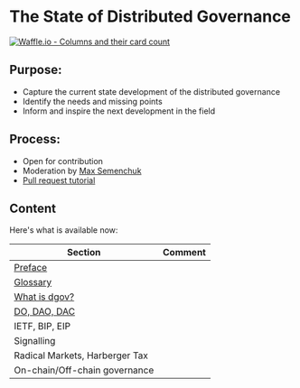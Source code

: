 # The State of Distributed Governance

[![Waffle.io - Columns and their card count](https://badge.waffle.io/MaxSemenchuk/dgovstate.svg?columns=all)](https://waffle.io/MaxSemenchuk/dgovstate)

## Purpose:

* Capture the current state development of the distributed governance
* Identify the needs and missing points
* Inform and inspire the next development in the field


## Process:

* Open for contribution
* Moderation by [Max Semenchuk](mailto:max.semenchuk@gmail.com)
* [Pull request tutorial](https://www.youtube.com/watch?v=IBYHohWm_5w)


## Content


Here's what is available now:

| Section                              | Comment |
| -------                              | ------  |
| [Preface](preface.md)                |         |
| [Glossary](glossary.md)              |         |
| [What is dgov?](what-is-dgov.md)     |         |
| [DO, DAO, DAC](do-dao-dac.md)        |         |
| IETF, BIP, EIP                       |         |
| Signalling                           |         |
| Radical Markets, Harberger Tax       |         |
| On-chain/Off-chain governance        |         |
